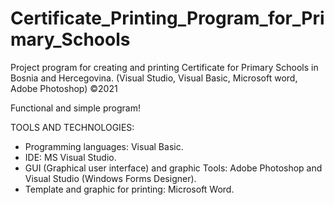 # Certificate_Printing_Program_for_Primary_Schools
Project program for creating and printing Certificate for Primary Schools in Bosnia and Hercegovina. (Visual Studio, Visual Basic, Microsoft word, Adobe Photoshop) ©2021

Functional and simple program!

TOOLS AND TECHNOLOGIES: 
   - Programming languages: Visual Basic.
   - IDE: MS Visual Studio.
   - GUI (Graphical user interface) and graphic Tools:  Adobe Photoshop and  Visual Studio (Windows Forms Designer).
   - Template and graphic for printing:  Microsoft Word.
